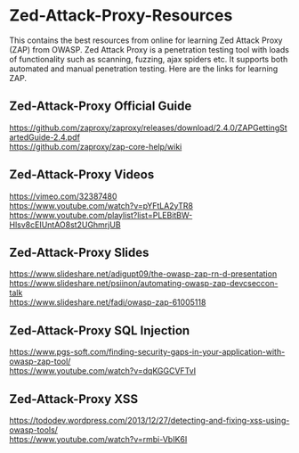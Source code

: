 # Zed-Attack-Proxy-Resources
This contains the best resources from online for learning Zed Attack Proxy (ZAP) from OWASP. Zed Attack Proxy is a penetration testing tool with
loads of functionality such as scanning, fuzzing, ajax spiders etc. It supports both automated and manual penetration testing. Here are the
links for learning ZAP.
## Zed-Attack-Proxy Official Guide
https://github.com/zaproxy/zaproxy/releases/download/2.4.0/ZAPGettingStartedGuide-2.4.pdf    
https://github.com/zaproxy/zap-core-help/wiki
## Zed-Attack-Proxy Videos
https://vimeo.com/32387480   
https://www.youtube.com/watch?v=pYFtLA2yTR8     
https://www.youtube.com/playlist?list=PLEBitBW-Hlsv8cEIUntAO8st2UGhmrjUB    
## Zed-Attack-Proxy Slides
https://www.slideshare.net/adigupt09/the-owasp-zap-rn-d-presentation   
https://www.slideshare.net/psiinon/automating-owasp-zap-devcseccon-talk    
https://www.slideshare.net/fadi/owasp-zap-61005118    
## Zed-Attack-Proxy SQL Injection
https://www.pgs-soft.com/finding-security-gaps-in-your-application-with-owasp-zap-tool/    
https://www.youtube.com/watch?v=dqKGGCVFTvI    
## Zed-Attack-Proxy XSS
https://tododev.wordpress.com/2013/12/27/detecting-and-fixing-xss-using-owasp-tools/    
https://www.youtube.com/watch?v=rmbi-VbIK6I    
